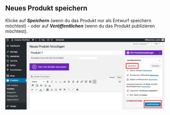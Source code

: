 ## Neues Produkt speichern

Klicke auf _**Speichern**_ (wenn du das Produkt nur als Entwurf speichern möchtest) - oder auf _**Veröffentlichen**_ (wenn du das Produkt publizieren möchtest).

![image](./assets/save.jpg)
